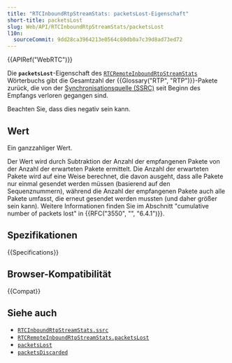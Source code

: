 ```yaml
---
title: "RTCInboundRtpStreamStats: packetsLost-Eigenschaft"
short-title: packetsLost
slug: Web/API/RTCInboundRtpStreamStats/packetsLost
l10n:
  sourceCommit: 9dd28ca3964213e0564c80db0a7c39d8ad73ed72
---
```


{{APIRef("WebRTC")}}

Die **`packetsLost`**-Eigenschaft des [`RTCRemoteInboundRtpStreamStats`](/de/docs/Web/API/RTCRemoteInboundRtpStreamStats) Wörterbuchs gibt die Gesamtzahl der {{Glossary("RTP", "RTP")}}-Pakete zurück, die von der [Synchronisationsquelle (SSRC)](/de/docs/Web/API/RTCInboundRtpStreamStats/ssrc) seit Beginn des Empfangs verloren gegangen sind.

Beachten Sie, dass dies negativ sein kann.

## Wert

Ein ganzzahliger Wert.

Der Wert wird durch Subtraktion der Anzahl der empfangenen Pakete von der Anzahl der erwarteten Pakete ermittelt. Die Anzahl der erwarteten Pakete wird auf eine Weise berechnet, die davon ausgeht, dass alle Pakete nur einmal gesendet werden müssen (basierend auf den Sequenznummern), während die Anzahl der empfangenen Pakete auch alle Pakete umfasst, die erneut gesendet werden mussten (und daher größer sein kann). Weitere Informationen finden Sie im Abschnitt "cumulative number of packets lost" in {{RFC("3550", "", "6.4.1")}}.

## Spezifikationen

{{Specifications}}

## Browser-Kompatibilität

{{Compat}}

## Siehe auch

- [`RTCInboundRtpStreamStats.ssrc`](/de/docs/Web/API/RTCInboundRtpStreamStats/ssrc)
- [`RTCRemoteInboundRtpStreamStats.packetsLost`](/de/docs/Web/API/RTCRemoteInboundRtpStreamStats/packetsLost)
- [`packetsLost`](/de/docs/Web/API/RTCInboundRtpStreamStats/packetsLost)
- [`packetsDiscarded`](/de/docs/Web/API/RTCInboundRtpStreamStats/packetsLost)
